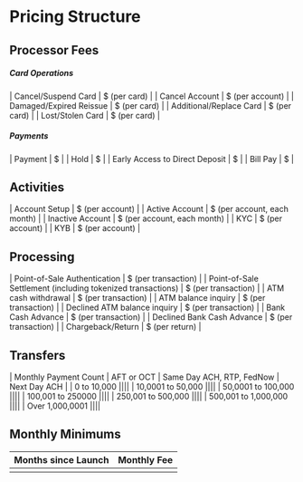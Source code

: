 # Pricing Structure

## Processor Fees

##### Card Operations
| Cancel/Suspend Card | $ (per card) |
| Cancel Account | $ (per account) |
| Damaged/Expired Reissue | $ (per card) |
| Additional/Replace Card | $ (per card) |
| Lost/Stolen Card | $ (per card) |

##### Payments
| Payment | $ |
| Hold | $ |
| Early Access to Direct Deposit | $ |
| Bill Pay | $ |

## Activities
| Account Setup | $ (per account) |
| Active Account | $ (per account, each month) |
| Inactive Account | $ (per account, each month) |
| KYC | $ (per account) |
| KYB | $ (per account) |

## Processing
| Point-of-Sale Authentication | $ (per transaction) |
| Point-of-Sale Settlement (including tokenized transactions) | $ (per transaction) |
| ATM cash withdrawal | $ (per transaction) |
| ATM balance inquiry | $ (per transaction) |
| Declined ATM balance inquiry | $ (per transaction) |
| Bank Cash Advance | $ (per transaction) |
| Declined Bank Cash Advance | $ (per transaction) |
| Chargeback/Return | $ (per return) |

## Transfers
| Monthly Payment Count | AFT or OCT | Same Day ACH, RTP, FedNow | Next Day ACH |
| 0 to 10,000 ||||
| 10,0001 to 50,000 ||||
| 50,0001 to 100,000 |||| 
| 100,001 to 250000 |||| 
| 250,001 to 500,000 |||| 
| 500,001 to 1,000,000 |||| 
| Over 1,000,0001 |||| 

## Monthly Minimums

| Months since Launch | Monthly Fee |
|---------------------|-------------|
|||